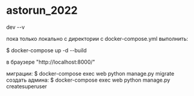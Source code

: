# astorun_2022
dev --v

пока только локально 
c директории с docker-compose.yml выполнить:

$ docker-compose up -d --build

в браузере "http://localhost:8000/"

миграции:
$ docker-compose exec web python manage.py migrate
создать админа:
$ docker-compose exec web python manage.py createsuperuser
